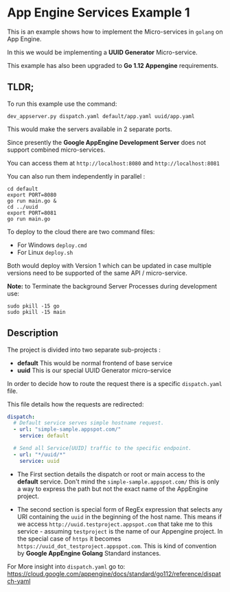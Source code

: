 # App Engine Services Example 1

This is an example shows how to implement the Micro-services in
`golang` on App Engine.

In this we would be implementing a **UUID Generator** Micro-service.

This example has also been upgraded to **Go 1.12 Appengine** requirements.

## TLDR;

To run this example use the command:

```shell
dev_appserver.py dispatch.yaml default/app.yaml uuid/app.yaml
```

This would make the servers available in 2 separate ports.

Since presently the **Google AppEngine Development Server** does not
support combined micro-services.

You can access them at `http://localhost:8080` and
`http://localhost:8081`

You can also run them independently in parallel :

```shell
cd default
export PORT=8080
go run main.go &
cd ../uuid
export PORT=8081
go run main.go
```

To deploy to the cloud there are two command files:

- For Windows `deploy.cmd`
- For Linux `deploy.sh`

Both would deploy with Version 1 which can be updated
in case multiple versions need to be supported of the
same API / micro-service.

**Note:** to Terminate the background Server Processes during
development use:

```shell
sudo pkill -15 go
sudo pkill -15 main
```

## Description

The project is divided into two separate sub-projects :

- **default** This would be normal frontend of base service
- **uuid** This is our special UUID Generator micro-service

In order to decide how to route the request there is a specific
`dispatch.yaml` file.

This file details how the requests are redirected:

```yaml
dispatch:
  # Default service serves simple hostname request.
  - url: "simple-sample.appspot.com/"
    service: default

  # Send all Service[UUID] traffic to the specific endpoint.
  - url: "*/uuid/*"
    service: uuid
```

- The First section details the dispatch or root or main access to the
   **default** service. Don't mind the `simple-sample.appspot.com/` this
   is only a way to express the path but not the exact name of the
   AppEngine project.

- The second section is special form of RegEx expression that selects
   any URI containing the `uuid` in the beginning of the host name.
   This means if we access `http://uuid.testproject.appspot.com` that
   take me to this service - assuming `testproject` is the name of our
   Appengine project. In the special case of `https` it becomes
   `https://uuid_dot_testproject.appspot.com`. This is kind of
   convention by **Google AppEngine Golang** Standard instances.

For More insight into `dispatch.yaml` go to:
<https://cloud.google.com/appengine/docs/standard/go112/reference/dispatch-yaml>
